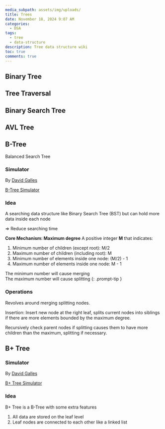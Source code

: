 ```yaml
---
media_subpath: assets/img/uploads/
title: Trees
date: November 18, 2024 9:07 AM
categories:
  - DSA
tags:
  - tree
  - data-structure
description: Tree data structure wiki
toc: true
comments: true
---
```

## Binary Tree

## Tree Traversal

## Binary Search Tree

## AVL Tree

## B-Tree
Balanced Search Tree

### Simulator
By [David Galles](https://www.cs.usfca.edu/~galles/)

[B-Tree Simulator](https://www.cs.usfca.edu/~galles/visualization/BTree.html)

### Idea
A searching data structure like Binary Search Tree (BST) but can hold more data inside each node

=> Reduce searching time 

**Core Mechanism: Maximum degree**
A positive integer **M** that indicates:
1. Minimum number of children (except root): M/2
2. Maximum number of children (including root): M
3. Minimum number of elements inside one node: (M/2) - 1
4. Maximum number of elements inside one node: M - 1

The minimum number will cause merging\
The maximum number will cause splitting
{: .prompt-tip }

### Operations

Revolves around merging splitting nodes.

Insertion:
Insert new node at the right leaf, splits current nodes into siblings if there are more elements
bounded by the maximum degree.

Recursively check parent nodes if splitting causes them to have more children than the maximum, splitting if necessary.

## B+ Tree
### Simulator
By [David Galles](https://www.cs.usfca.edu/~galles/)

[B+ Tree Simulator](https://www.cs.usfca.edu/~galles/visualization/BPlusTree.html)

### Idea
B+ Tree is a B-Tree with some extra features
1. All data are stored on the leaf level
2. Leaf nodes are connected to each other like a linked list
